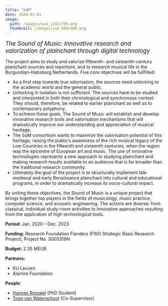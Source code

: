 ```yaml
---
title: "SoM"
date: 2020-01-01
image: 
  path: /images/som_1192x795.png
  thumbnail: /images/som_600x400.png
---
```


*<span style="font-size:14pt;">The Sound of Music: Innovative research and valorization of plainchant through digital technology</span>*

The project aims to study and valorize fifteenth- and sixteenth-century plainchant sources and repertoire, and to research musical life in the Burgundian-Habsburg Netherlands. Five core objectives will be fullfilled:
* As a first step towards true valorisation, the sources need unlocking to the academic world and the general public.
* Unlocking in isolation is not sufficient. The sources have to be studied and interpreted in both their chronological and synchronous context. They should, therefore, be related to earlier plainchant as well as to contemporary polyphony.
* To achieve these goals, The Sound of Music will establish and develop innovative research tools and valorisation mechanisms that will dramatically improve our understanding and appreciation of musical heritage.
* The SoM consortium wants to maximize the valorisation potential of this heritage, raising the public’s awareness of the rich musical legacy of the Low Countries in the fifteenth and sixteenth centuries, when the region was the epicentre of European art and music. The use of innovative technologies represents a new approach to studying plainchant and making research results available to an audience that is far broader than the traditional research community.
* Ultimately the goal of the project is to structurally implement late medieval and early Renaissance plainchant into cultural and educational programs, in order to dramatically increase its socio-cultural impact.

By uniting these objectives, the Sound of Music is a unique project that brings together top players in the fields of musicology, music practice, computer science, and acoustic engineering. The actions are diverse: from classical, individual study-room activities to innovative approaches resulting from the application of high technological tools.

**Period:**	Jan. 2020 – Dec. 2023

**Funding:** Research Foundation Flanders (FWO Strategic Basic Research Project), Project No. S005319N

**Budget:** 2.35 MEUR

**Partners:** 
* KU Leuven
* Alamire Foundation

**People**:
* [Hannes Rosseel](/team/hannes_rosseel) (PhD Student)
* [Toon van Waterschoot](/team/toon_vanwaterschoot) (Co-Supervisor)
